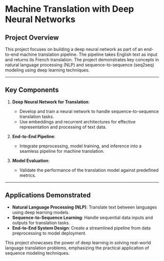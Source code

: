 # Machine Translation with Deep Neural Networks

## Project Overview

This project focuses on building a deep neural network as part of an end-to-end machine translation pipeline. The pipeline takes English text as input and returns its French translation. The project demonstrates key concepts in natural language processing (NLP) and sequence-to-sequence (seq2seq) modeling using deep learning techniques.

---

## Key Components

1. **Deep Neural Network for Translation**:
   - Develop and train a neural network to handle sequence-to-sequence translation tasks.
   - Use embeddings and recurrent architectures for effective representation and processing of text data.

2. **End-to-End Pipeline**:
   - Integrate preprocessing, model training, and inference into a seamless pipeline for machine translation.

3. **Model Evaluation**:
   - Validate the performance of the translation model against predefined metrics.

---

## Applications Demonstrated

- **Natural Language Processing (NLP)**: Translate text between languages using deep learning models.
- **Sequence-to-Sequence Learning**: Handle sequential data inputs and outputs for translation tasks.
- **End-to-End System Design**: Create a streamlined pipeline from data preprocessing to model deployment.

This project showcases the power of deep learning in solving real-world language translation problems, emphasizing the practical application of sequence modeling techniques.
